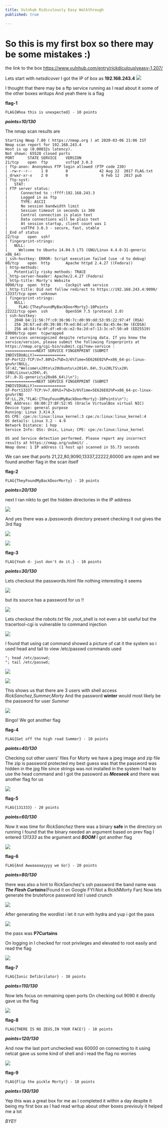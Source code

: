 ```yaml
---
title: Vulnhub Ridiculously Easy Walkthrough
published: true

---
```

# So this is my first box so there may be some mistakes :)
the link to the box 
<https://www.vulnhub.com/entry/rickdiculouslyeasy-1,207/>

Lets start with *netsdicover*
I got the IP of box as **192.168.243.4**
![](img/vuln_rid-easy/1.png) 

I thought that there may be a ftp service running as I read about it some of the other boxes writups
And yeah there is a flag 

**flag-1**
```
FLAG{Whoa this is unexpected} - 10 points
```
***points=10/130***

The nmap scan results are
```text
Starting Nmap 7.80 ( https://nmap.org ) at 2020-03-06 21:06 IST
Nmap scan report for 192.168.243.4
Host is up (0.00032s latency).
Not shown: 65528 closed ports
PORT      STATE SERVICE    VERSION
21/tcp    open  ftp        vsftpd 3.0.3
| ftp-anon: Anonymous FTP login allowed (FTP code 230)
| -rw-r--r--    1 0        0              42 Aug 22  2017 FLAG.txt
|_drwxr-xr-x    2 0        0               6 Feb 12  2017 pub
| ftp-syst: 
|   STAT: 
| FTP server status:
|      Connected to ::ffff:192.168.243.3
|      Logged in as ftp
|      TYPE: ASCII
|      No session bandwidth limit
|      Session timeout in seconds is 300
|      Control connection is plain text
|      Data connections will be plain text
|      At session startup, client count was 1
|      vsFTPd 3.0.3 - secure, fast, stable
|_End of status
22/tcp    open  ssh?
| fingerprint-strings: 
|   NULL: 
|_    Welcome to Ubuntu 14.04.5 LTS (GNU/Linux 4.4.0-31-generic x86_64)
|_ssh-hostkey: ERROR: Script execution failed (use -d to debug)
80/tcp    open  http       Apache httpd 2.4.27 ((Fedora))
| http-methods: 
|_  Potentially risky methods: TRACE
|_http-server-header: Apache/2.4.27 (Fedora)
|_http-title: Morty's Website
9090/tcp  open  http       Cockpit web service
|_http-title: Did not follow redirect to https://192.168.243.4:9090/
13337/tcp open  unknown
| fingerprint-strings: 
|   NULL: 
|_    FLAG:{TheyFoundMyBackDoorMorty}-10Points
22222/tcp open  ssh        OpenSSH 7.5 (protocol 2.0)
| ssh-hostkey: 
|   2048 b4:11:56:7f:c0:36:96:7c:d0:99:dd:53:95:22:97:4f (RSA)
|   256 20:67:ed:d9:39:88:f9:ed:0d:af:8c:8e:8a:45:6e:0e (ECDSA)
|_  256 a6:84:fa:0f:df:e0:dc:e2:9a:2d:e7:13:3c:e7:50:a9 (ED25519)
60000/tcp open  tcpwrapped
2 services unrecognized despite returning data. If you know the service/version, please submit the following fingerprints at https://nmap.org/cgi-bin/submit.cgi?new-service :
==============NEXT SERVICE FINGERPRINT (SUBMIT INDIVIDUALLY)==============
SF-Port22-TCP:V=7.80%I=7%D=3/6%Time=5E626E02%P=x86_64-pc-linux-gnu%r(NULL,
SF:42,"Welcome\x20to\x20Ubuntu\x2014\.04\.5\x20LTS\x20\(GNU/Linux\x204\.4\
SF:.0-31-generic\x20x86_64\)\n");
==============NEXT SERVICE FINGERPRINT (SUBMIT INDIVIDUALLY)==============
SF-Port13337-TCP:V=7.80%I=7%D=3/6%Time=5E626E02%P=x86_64-pc-linux-gnu%r(NU
SF:LL,29,"FLAG:{TheyFoundMyBackDoorMorty}-10Points\n");
MAC Address: 08:00:27:BF:52:95 (Oracle VirtualBox virtual NIC)
Device type: general purpose
Running: Linux 3.X|4.X
OS CPE: cpe:/o:linux:linux_kernel:3 cpe:/o:linux:linux_kernel:4
OS details: Linux 3.2 - 4.9
Network Distance: 1 hop
Service Info: OSs: Unix, Linux; CPE: cpe:/o:linux:linux_kernel

OS and Service detection performed. Please report any incorrect results at https://nmap.org/submit/ .
Nmap done: 1 IP address (1 host up) scanned in 55.73 seconds
```
We can see that ports 21,22,80,9090,13337,22222,60000 are open and we found another flag in the scan itself

**flag-2**
```
FLAG{TheyFoundMyBackDoorMorty} - 10 points
```
***points=20/130***

next I ran nikto to get the hidden directories in the IP address

![](img/vuln_rid-easy/2.png) 

And yes there was a */passwords* directory present 
checking it out gives the 3rd flag

![](img/vuln_rid-easy/3.png) 

![](img/vuln_rid-easy/4.png) 

**flag-3**
```
FLAG{Yeah d- just don't do it.} - 10 points
```
***points=30/130***

Lets checkout the passwords.html file 
nothing interesting it seems

![](img/vuln_rid-easy/5.png) 

but its source has a password for us !!

![](img/vuln_rid-easy/6.png) 

Lets checkout the *robots.txt* file ,root_shell is not even a bit useful but the tracertool-cgi is vulnerable to command injection 

![](img/vuln_rid-easy/7.png) 

I found that using cat command showed a picture of cat it the system so i used head and tail to view /etc/passwd
commands used

```
"; head /etc/passwd;
"; tail /etc/passwd;
```

![](img/vuln_rid-easy/9.png) 

![](img/vuln_rid-easy/10.png) 

This shows us that there are 3 users with shell access
*RickSanchez,Summer,Morty*
And the password **winter** would most likely be the password for user *Summer*

![](img/vuln_rid-easy/11.png) 

Bingo!
We got another flag

**flag-4**
```
FLAG{Get off the high road Summer} - 10 points
```
***points=40/130***

Checking out other users' files 
For Morty we have a jpeg image and zip file 
The zip is password protected my best guess was that the password was hidden in the jpg file since strings was not installed in the system I had to use the head command and I got the password as ***Meeseek***
and there was another flag for us

![](img/vuln_rid-easy/12.png) 

**flag-5**
```
FLAG{131333} - 20 points
```
***points=60/130***

Now it was time for *RickSanchez*
there was a binary **safe** in the directory on running I found that the binary needed an argument
based on prev flag I entered *131333* as the argument and ***BOOM*** I got another flag

![](img/vuln_rid-easy/13.png) 

**flag-6**
```
FLAG{And Awwaaaaayyyy we Go!} - 20 points
```
***points=80/130***

there was also a hint to RickSanchez's ssh password 
the band name was ***The Flesh Curtains***(Found it on Google FYI:Not a RickNMorty Fan)
Now lets generate the bruteforce password list I used crunch 

![](img/vuln_rid-easy/14.png) 

After generating the wordlist i let it run with hydra and yup i got the pass

![](img/vuln_rid-easy/15.png) 

the pass was **P7Curtains**

On logging in I checked for root privileges 
and elevated to root easily and read the flag

![](img/vuln_rid-easy/16.png) 

**flag-7**
```
FLAG{Ionic Defibrilator} - 30 points
```
***points=110/130***

Now lets focus on remaining open ports 
On checking out 9090 
it directly gave us the flag

![](img/vuln_rid-easy/8.png) 

**flag-8**
```
FLAG{THERE IS NO ZEUS,IN YOUR FACE!} - 10 points
```
***points=120/130***

And now the last port unchecked was 60000 on connecting to it using netcat gave us some kind of shell and i read the flag no worries

![](img/vuln_rid-easy/17.png) 

**flag-9**
```
FLAG{Flip the pickle Morty!} - 10 points
```
***points=130/130***

Yep this was a great box for me as I completed it within a day despite it being my first box as I had read writup about other boxes previouly it helped me a lot 

*BYE!!*